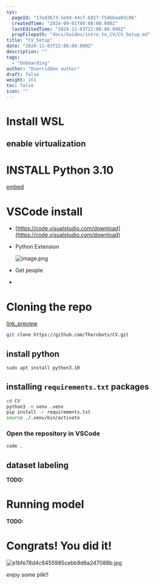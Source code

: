 ```yaml
---
sys:
  pageId: "17ed3673-5e94-44cf-b817-f54bbaa03c06"
  createdTime: "2024-09-01T00:08:00.000Z"
  lastEditedTime: "2024-11-03T22:06:00.000Z"
  propFilepath: "docs/Guides/intro_to_CV/CV_Setup.md"
title: "CV_Setup"
date: "2024-11-03T22:06:00.000Z"
description: ""
tags:
  - "Onboarding"
author: "Overridden author"
draft: false
weight: 161
toc: false
icon: ""
---
```


# Install WSL

## enable virtualization

# INSTALL Python 3.10

[embed](https://www.rose-hulman.edu/class/csse/csse132/2425a/labs/prelab1-wsl2.html)

# VSCode install

- [https://code.visualstudio.com/download](https://code.visualstudio.com/download)
- Python Extension

	![image.png](https://prod-files-secure.s3.us-west-2.amazonaws.com/d518164a-d88e-44d1-a4ee-3adb3bd8bce0/d82b6650-a5e4-4d3c-b8c9-93d817dae00e/image.png?X-Amz-Algorithm=AWS4-HMAC-SHA256&X-Amz-Content-Sha256=UNSIGNED-PAYLOAD&X-Amz-Credential=ASIAZI2LB466427DYOP4%2F20250226%2Fus-west-2%2Fs3%2Faws4_request&X-Amz-Date=20250226T100921Z&X-Amz-Expires=3600&X-Amz-Security-Token=IQoJb3JpZ2luX2VjECIaCXVzLXdlc3QtMiJHMEUCIEbSBK%2BepwcyQVotF59frV76gcKgTCJKy1oCYo4GNbUcAiEA%2BqyHSjK%2BN60dHnZEY3H%2Bfy%2FtGAVOLlkIV7cY1oJRpFEq%2FwMIWxAAGgw2Mzc0MjMxODM4MDUiDCxzLRlsGSlxuZZzzyrcA6iPXzb2nitJou5jlZDEP0Y4aWgkxe9tQlV829BlHrdeLE6zCrCkiLJwc0%2BDBwStp8jfkcxss8IGo35ypwnEGrdF5fvu24uo%2F4x2I8a%2FkqFNAorQcTmy%2BCSrhVyYUE%2BCnOSfMIw3PDQ71yNdh7blbVLN0A0BcOTsUmcPEuX9EtUkbGSxvVOxOAfypTdut%2Bj6fcC4bPPPNptIH1xnmWLSeQI9LeED%2FS%2BqdcJ3qZlOcbB3GHINozPqJ%2FpYhvZ6pzwkg%2BG01LgI%2BDrzyEMZClwHsBzR1XuC30L2lEl6GrriaFVCQ49ejgD6yh%2B7xAKHMquz78pr9GyWVMMTZVNjq6nXbqQrLBOHmPCZ9cnhId9se3DDZ%2Fd%2FbSkJMiTqArJeojC4FwQJD0QAgOxX1LZQbWFgWJFZCfYB%2Fu78Ekbu499h4hmczmelEU1NmnTWGoLibKcjF61cZuq9u7YfCtW2u3VQ5KqAQ%2BNn0GZ365o%2B14OkF4qBE4bXncUOaYWKhK%2FqSf1yu25YL%2FQhBo9NCLr6qF0ghSEjQmY5kIfincTFm2bWzEnTxzCwzhgMwTJblgcDJbAK4hbw%2FvbKdzVitWVcOelQPcAHbUdoc%2F3qj%2BNA%2B3rP391jZlEJ51h%2B31OFyBFCMKHA%2B70GOqUBC1Db02IE3wdd0dhRFzaw8jzIYHWM%2BuYoazhnY4mgcEBNMNOWyZyaFzKPBN3TfJe9GRDLAVb2RUsvvAlHsjitozKDIRG%2B07P%2Bme51OtaLNU1tcvuqFW1dzZ8kUpqbbzxt5T2hP7IIpEFq0FbGxnT0ZlQbXTTtABysE2IIsOrhX1Xe72JkgfoKF5Nxi0OwbdgcRVlKJBnXj4M8zA44Ybinz99VNmGH&X-Amz-Signature=e3745c6023e6f8f8add2c7666c166b4480cbbe35048dfeb56da1381e945f5d02&X-Amz-SignedHeaders=host&x-id=GetObject)
- Get people
- 

# Cloning the repo

[link_preview](https://github.com/Thornbots/CV/)

```bash
git clone https://github.com/Thornbots/CV.git
```

## install python

```bash
sudo apt install python3.10
```

## installing `requirements.txt` packages

```bash
cd CV
python3 -m venv .venv
pip install -r requirements.txt
source ./.venv/bin/activate
```

### Open the repository in VSCode

```bash
code .
```

## dataset labeling  

**TODO:**

# Running model

**TODO:**

# Congrats! You did it!

![e1bfe78d4c6455985cebb9d6a247088b.jpg](https://prod-files-secure.s3.us-west-2.amazonaws.com/d518164a-d88e-44d1-a4ee-3adb3bd8bce0/7d1ce04e-65d6-40c8-814d-754280e9515a/e1bfe78d4c6455985cebb9d6a247088b.jpg?X-Amz-Algorithm=AWS4-HMAC-SHA256&X-Amz-Content-Sha256=UNSIGNED-PAYLOAD&X-Amz-Credential=ASIAZI2LB466432BOI5G%2F20250226%2Fus-west-2%2Fs3%2Faws4_request&X-Amz-Date=20250226T100920Z&X-Amz-Expires=3600&X-Amz-Security-Token=IQoJb3JpZ2luX2VjECIaCXVzLXdlc3QtMiJIMEYCIQDqJzyGS5JILGrOVwzTaHRDU8zgP8tQquffg2%2BjV3GWowIhAIH%2FnRHubPsyedRlBwc%2FuSEQjtQKJ%2BZ7EEhq1%2B%2BnJYPPKv8DCFsQABoMNjM3NDIzMTgzODA1IgzvdP5KA5vzTIqW2sMq3AO3SYFLqGdKoOuegau2H1y3jVhY63Eimho3x62lrIPTwS9vuQWHEwXOEFNMT9oRImvLRjP%2FzVF8OB1HiuMeFh888%2B2kwImt0r3zHBbg%2FVKBVr2jhY0nZ5j5O%2FLeflxl7ZUaTDlTi84oHwS1cTFs67ISuDC1kB7CGBHgFE8iOlBhtdtDSfqSfUERbVGJMrgH8miPtONMOayDkDvKrMf9kIsDKyyNZ80oJRBpfTXKcuxtRZ4A6UAS2%2BzJSVNy9%2B35d8uLfyI4im4%2Be8APEsyF8aI29xMceNnrZ28y3NkvIeqyu9zt%2B7CG4xGlS%2BZ1KN%2BmOTJ8%2FevYBKilp%2Bzn3ss13Pqq3EmKDupjWmj3HmkCkCxqwUNNxnaCvYLGfOzcUgETzoM6wBZRlpyk4FDTlj8AmMbIKRA06aj%2BFLQ1o8wBYvXmu7nHfBqF2ZkkxQ0FyA%2FCfy9KpvGP5S91Vf01d1eEgl58nP13%2B7MVAlFGlK8QtG2AYONxWWA%2F26Fg%2FKHRJQfU%2BX1sonF6TTmHD4kochdv3KI1LOEAj86h6suCeX6mzGLMZJwUEnTToyNFDBhgSGFcc78yviCF84PwPfGBLHGJpkDNdsWxNaT8khJSz0EfwtJQ2oKKFOLh2yQoq2PXCTC9v%2Fu9BjqkAX8qL3sIQaeJ9%2By0whbkDCQ44LhplpLTcnp9iLx7qozMpFoqTGoIyC%2FvFuyKvaYY7gWZChqiJEO2qG1a4LC1IQnM55mL8EY6csXKUGmQpSTkOuNbr0JYidl0mk1kgOZRMgaUfviAf2kPHUQEPpyHxyHvFn9tAP2xEvk9TFvG5Qr1RrnPQ%2Fr0A5OEdQ%2BQZ4eGiKz4l%2FMiuoOj6OkCPjTfIOlFzpiF&X-Amz-Signature=58de986bf558076a59e4067fc0c2286c2ff8c08408524b79e7dfeaaaf912ac4d&X-Amz-SignedHeaders=host&x-id=GetObject)

enjoy some pilk!!

